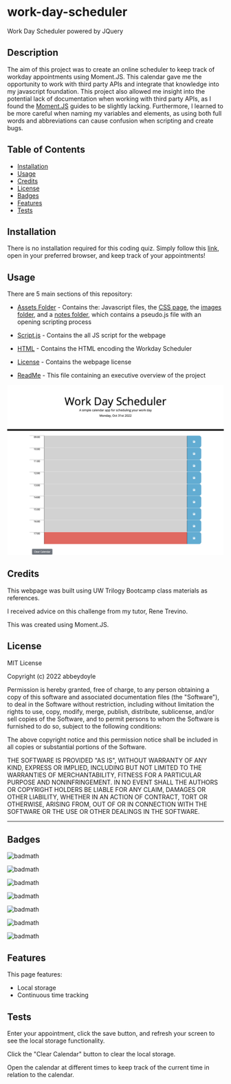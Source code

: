 # work-day-scheduler
Work Day Scheduler powered by JQuery

## Description

The aim of this project was to create an online scheduler to keep track of workday appointments using Moment.JS. This calendar gave me the opportunity to work with third party APIs and integrate that knowledge into my javascript foundation. This project also allowed me insight into the potential lack of documentation when working with third party APIs, as I found the [Moment.JS](https://momentjs.com) guides to be slightly lacking. Furthermore, I learned to be more careful when naming my variables and elements, as using both full words and abbreviations can cause confusion when scripting and create bugs.


<!-- Provide a short description explaining the what, why, and how of your project. Use the following questions as a guide:

- What was your motivation?
- Why did you build this project? (Note: the answer is not "Because it was a homework assignment.")
- What problem does it solve?
- What did you learn? -->

## Table of Contents

<!-- If your README is long, add a table of contents to make it easy for users to find what they need. -->

- [Installation](#installation)
- [Usage](#usage)
- [Credits](#credits)
- [License](#license)
- [Badges](#badges)
- [Features](#features)
- [Tests](#tests)


## Installation

There is no installation required for this coding quiz. Simply follow this [link](https://abbeydoyle.github.io/work-day-scheduler/), open in your preferred browser, and keep track of your appointments!

<!-- What are the steps required to install your project? Provide a step-by-step description of how to get the development environment running. -->


## Usage

There are 5 main sections of this repository:

- [Assets Folder](https://github.com/abbeydoyle/work-day-scheduler/tree/main/assets) - Contains the: Javascript files, the [CSS page](https://github.com/abbeydoyle/work-day-scheduler/blob/main/assets/style.css), the [images folder](https://github.com/abbeydoyle/work-day-scheduler/tree/main/assets/images), and a [notes folder](https://github.com/abbeydoyle/work-day-scheduler/tree/main/assets/notes), which contains a pseudo.js file with an opening scripting process

- [Script.js](https://github.com/abbeydoyle/work-day-scheduler/blob/main/assets/script.js) - Contains the all JS script for the webpage

- [HTML](https://github.com/abbeydoyle/work-day-scheduler/blob/main/index.html) - Contains the HTML encoding the Workday Scheduler

- [License](https://github.com/abbeydoyle/work-day-scheduler/blob/main/LICENSE) - Contains the webpage license

- [ReadMe](https://github.com/abbeydoyle/work-day-scheduler/blob/main/README.md) - This file containing an executive overview of the project


![Workday Scheduler](./assets/images/Work%20Day%20Scheduler.png)




<!-- Provide instructions and examples for use. Include screenshots as needed.

To add a screenshot, create an `assets/images` folder in your repository and upload your screenshot to it. Then, using the relative filepath, add it to your README using the following syntax:

    ```md
    ![alt text](assets/images/screenshot.png)
    ``` -->

## Credits

This webpage was built using UW Trilogy Bootcamp class materials as references.

I received advice on this challenge from my tutor, Rene Trevino.

This was created using Moment.JS.

## License

MIT License

Copyright (c) 2022 abbeydoyle

Permission is hereby granted, free of charge, to any person obtaining a copy of this software and associated documentation files (the "Software"), to deal in the Software without restriction, including without limitation the rights to use, copy, modify, merge, publish, distribute, sublicense, and/or sell copies of the Software, and to permit persons to whom the Software is furnished to do so, subject to the following conditions:

The above copyright notice and this permission notice shall be included in all copies or substantial portions of the Software.

THE SOFTWARE IS PROVIDED "AS IS", WITHOUT WARRANTY OF ANY KIND, EXPRESS OR IMPLIED, INCLUDING BUT NOT LIMITED TO THE WARRANTIES OF MERCHANTABILITY, FITNESS FOR A PARTICULAR PURPOSE AND NONINFRINGEMENT. IN NO EVENT SHALL THE AUTHORS OR COPYRIGHT HOLDERS BE LIABLE FOR ANY CLAIM, DAMAGES OR OTHER LIABILITY, WHETHER IN AN ACTION OF CONTRACT, TORT OR OTHERWISE, ARISING FROM, OUT OF OR IN CONNECTION WITH THE SOFTWARE OR THE USE OR OTHER DEALINGS IN THE SOFTWARE.

<!-- The last section of a high-quality README file is the license. This lets other developers know what they can and cannot do with your project. If you need help choosing a license, refer to [https://choosealicense.com/](https://choosealicense.com/). -->

---

<!-- 🏆 The previous sections are the bare minimum, and your project will ultimately determine the content of this document. You might also want to consider adding the following sections. -->

## Badges

![badmath](https://img.shields.io/github/repo-size/abbeydoyle/work-day-scheduler?color=pink&style=plastic)

![badmath](https://img.shields.io/github/issues-closed-raw/abbeydoyle/work-day-scheduler?color=pink&style=plastic)

![badmath](https://img.shields.io/github/issues-raw/abbeydoyle/work-day-scheduler?color=pink&style=plastic)

![badmath](https://img.shields.io/github/license/abbeydoyle/work-day-scheduler?color=pink&style=plastic)

![badmath](https://img.shields.io/github/commits-since/abbeydoyle/work-day-scheduler/2966d17/main?color=pink&style=plastic)

![badmath](https://img.shields.io/github/last-commit/abbeydoyle/work-day-scheduler?color=pink&style=plastic)

![badmath](https://img.shields.io/maintenance/yes/2022?color=pink&style=plastic)


<!-- ![badmath](https://img.shields.io/github/languages/top/lernantino/badmath)

Badges aren't necessary, per se, but they demonstrate street cred. Badges let other developers know that you know what you're doing. Check out the badges hosted by [shields.io](https://shields.io/). You may not understand what they all represent now, but you will in time. -->

## Features

This page features:

- Local storage
- Continuous time tracking



<!-- If your project has a lot of features, list them here. -->

<!-- ## How to Contribute

If you created an application or package and would like other developers to contribute it, you can include guidelines for how to do so. The [Contributor Covenant](https://www.contributor-covenant.org/) is an industry standard, but you can always write your own if you'd prefer. -->

## Tests

Enter your appointment, click the save button, and refresh your screen to see the local storage functionality.

Click the "Clear Calendar" button to clear the local storage.

Open the calendar at different times to keep track of the current time in relation to the calendar.


<!-- Go the extra mile and write tests for your application. Then provide examples on how to run them here. -->
